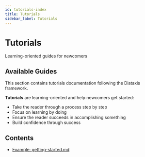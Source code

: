```yaml
---
id: tutorials-index
title: Tutorials
sidebar_label: Tutorials
---
```


# Tutorials

Learning-oriented guides for newcomers

## Available Guides

This section contains tutorials documentation following the Diataxis framework.


**Tutorials** are learning-oriented and help newcomers get started:
- Take the reader through a process step by step
- Focus on learning by doing
- Ensure the reader succeeds in accomplishing something
- Build confidence through success

## Contents

- [Example: getting-started.md](./getting-started.md)
